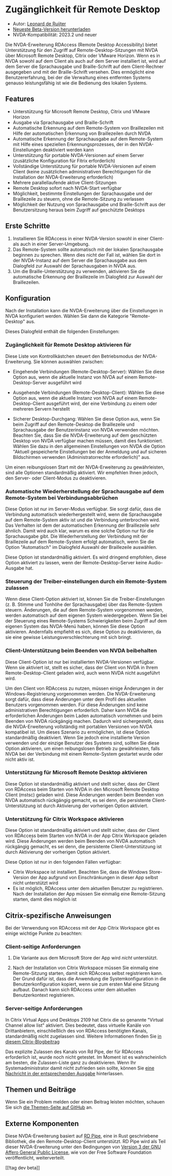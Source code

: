 # Zugänglichkeit für Remote Desktop #

* Autor: [Leonard de Ruijter][1]
* [Neueste Beta-Version herunterladen][2]
* NVDA-Kompatibilität: 2023.2 und neuer

Die NVDA-Erweiterung RDAccess (Remote Desktop Accessibility) bietet
Unterstützung für den Zugriff auf Remote-Desktop-Sitzungen mit NVDA über
Microsoft Remote Desktop, Citrix oder VMware Horizon. Wenn es in NVDA sowohl
auf dem Client als auch auf dem Server installiert ist, wird  auf dem Server
die Sprachausgabe und Braille-Schrift auf dem Client-Rechner ausgegeben und
mit der Braille-Schrift versehen. Dies ermöglicht eine Benutzererfahrung,
bei der die Verwaltung eines entfernten Systems genauso leistungsfähig ist
wie die Bedienung des lokalen Systems.

## Features

* Unterstützung für Microsoft Remote Desktop, Citrix und VMware Horizon
* Ausgabe via Sprachausgabe und Braille-Schrift
* Automatische Erkennung auf dem Remote-System von Braillezeilen mit Hilfe
  der automatischen Erkennung von Braillezeilen durch NVDA
* Automatische Erkennung der Sprachausgabe auf dem Remote-System mit Hilfe
  eines speziellen Erkennungsprozesses, der in den NVDA-Einstellungen
  deaktiviert werden kann
* Unterstützung für portable NVDA-Versionen auf einem Server (zusätzliche
  Konfiguration für Fitrix erforderlich)
* Vollständige Unterstützung für portable NVDA-Versionen auf einem Client
  (keine zusätzlichen administrativen Berechtigungen für die Installation
  der NVDA-Erweiterung erforderlich)
* Mehrere parallellaufende aktive Client-Sitzungen
* Remote Desktop sofort nach NVDA-Start verfügbar
* Möglichkeit, bestimmte Einstellungen der Sprachausgabe und der
  Braillezeile zu steuern, ohne die Remote-Sitzung zu verlassen
* Möglichkeit der Nutzung von Sprachausgabe und Braille-Schrift aus der
  Benutzersitzung heraus beim Zugriff auf geschützte Desktops

## Erste Schritte

1. Installieren Sie RDAccess in einer NVDA-Version sowohl in einer Client-
   als auch in einer Server-Umgebung.
1. Das Remote-System sollte automatisch mit der lokalen Sprachausgabe
   beginnen zu sprechen. Wenn dies nicht der Fall ist, wählen Sie dort in
   der NVDA-Instanz auf dem Server die Sprachausgabe aus dem Dialogfeld zur
   Auswahl der Sprachausgaben in NVDA aus.
1. Um die Braille-Unterstützung zu verwenden, aktivieren Sie die
   automatische Erkennung der Braillezeile im Dialogfeld zur Auswahl der
   Braillezeilen.

## Konfiguration

Nach der Installation kann die NVDA-Erweiterung über die Einstellungen in NVDA konfiguriert werden.
Wählen Sie dann die Kategorie "Remote-Desktop" aus.

Dieses Dialogfeld enthält die folgenden Einstellungen:

### Zugänglichkeit für Remote Desktop aktivieren für

Diese Liste von Kontrollkästchen steuert den Betriebsmodus der
NVDA-Erweiterung. Sie können auswählen zwischen:

* Eingehende Verbindungen (Remote-Desktop-Server): Wählen Sie diese Option
  aus, wenn die aktuelle Instanz von NVDA auf einem Remote-Desktop-Server
  ausgeführt wird

* Ausgehende Verbindungen (Remote-Desktop-Client): Wählen Sie diese Option
  aus, wenn die aktuelle Instanz von NVDA auf einem Remote-Desktop-Client
  ausgeführt wird, der eine Verbindung zu einem oder mehreren Servern
  herstellt

* Sicherer Desktop-Durchgang: Wählen Sie diese Option aus, wenn Sie beim
  Zugriff auf den Remote-Desktop die Braillezeile und Sprachausgabe der
  Benutzerinstanz von NVDA verwenden möchten. Beachten Sie, dass Sie die
  NVDA-Erweiterung auf dem geschützten Desktop von NVDA verfügbar machen
  müssen, damit dies funktioniert. Wählen Sie dazu in den allgemeinen
  Einstellungen von NVDA die Option "Aktuell gespeicherte Einstellungen bei
  der Anmeldung und auf sicheren Bildschirmen verwenden (Administratorrechte
  erforderlich)" aus.

Um einen reibungslosen Start mit der NVDA-Erweiterung zu gewährleisten, sind
alle Optionen standardmäßig aktiviert. Wir empfehlen Ihnen jedoch, den
Server- oder Client-Modus zu deaktivieren.

### Automatische Wiederherstellung der Sprachausgabe auf dem Remote-System bei Verbindungsabbrüchen

Diese Option ist nur im Server-Modus verfügbar. Sie sorgt dafür, dass die
Verbindung automatisch wiederhergestellt wird, wenn die Sprachausgabe auf
dem Remote-System aktiv ist und die Verbindung unterbrochen wird. Das
Verhalten ist dem der automatischen Erkennung der Braillezeile sehr
ähnlich.  Damit wird auch klar, warum es eine solche Option nur für die
Sprachausgabe gibt. Die Wiederherstellung der Verbindung mit der
Braillezeile auf dem Remote-System erfolgt automatisch, wenn Sie die Option
"Automatisch" im Dialogfeld Auswahl der Braillezeile auswählen.

Diese Option ist standardmäßig aktiviert. Es wird dringend empfohlen, diese
Option aktiviert zu lassen, wenn der Remote-Desktop-Server keine
Audio-Ausgabe hat.

### Steuerung der Treiber-einstellungen durch ein Remote-System zulassen

Wenn diese Client-Option aktiviert ist, können Sie die Treiber-Einstellungen
(z. B. Stimme und Tonhöhe der Sprachausgabe) über das Remote-System
steuern.  Änderungen, die auf dem Remote-System vorgenommen werden, werden
automatisch auf dem eigenen System wiedergegeben.  Wenn Sie bei der
Steuerung eines Remote-Systems Schwierigkeiten beim Zugriff auf dem eigenen
System das NVDA-Menü haben, können Sie diese Option aktivieren.  Andernfalls
empfiehlt es sich, diese Option zu deaktivieren, da sie eine gewisse
Leistungsverschlechterung mit sich bringt.

### Client-Unterstützung beim Beenden von NVDA beibehalten

Diese Client-Option ist nur bei installierten NVDA-Versionen verfügbar. Wenn
sie aktiviert ist, stellt es sicher, dass der Client von NVDA in Ihrem
Remote-Desktop-Client geladen wird, auch wenn NVDA nicht ausgeführt wird.

Um den Client von RDAccess zu nutzen, müssen einige Änderungen in der
Windows-Registrierung vorgenommen werden. Die NVDA-Erweiterung sorgt dafür,
dass diese Änderungen unter dem Profil des aktuellen Benutzers vorgenommen
werden.  Für diese Änderungen sind keine administrativen Berechtigungen
erforderlich.  Daher kann NVDA die erforderlichen Änderungen beim Laden
automatisch vornehmen und beim Beenden von NVDA rückgängig machen.  Dadurch
wird sichergestellt, dass die NVDA-Erweiterung vollständig mit portablen
Versionen von NVDA kompatibel ist.  Um dieses Szenario zu ermöglichen, ist
diese Option standardmäßig deaktiviert.  Wenn Sie jedoch eine installierte
Version verwenden und der einzige Benutzer des Systems sind, sollten Sie
diese Option aktivieren, um einen reibungslosen Betrieb zu gewährleisten,
falls NVDA bei der Verbindung mit einem Remote-System gestartet wurde oder
nicht aktiv ist.

### Unterstützung für Microsoft Remote Desktop aktivieren

Diese Option ist standardmäßig aktiviert und stellt sicher, dass der Client
von RDAccess beim Starten von NVDA in den Microsoft Remote Desktop Client
(mstsc) geladen wird.  Diese Änderungen werden beim Beenden von NVDA
automatisch rückgängig gemacht, es sei denn, die persistente
Client-Unterstützung ist durch Aktivierung der vorherigen Option aktiviert.

### Unterstützung für Citrix Workspace aktivieren

Diese Option ist standardmäßig aktiviert und stellt sicher, dass der Client
von RDAccess beim Starten von NVDA in der App Citrix Workspace geladen
wird.  Diese Änderungen werden beim Beenden von NVDA automatisch rückgängig
gemacht, es sei denn, die persistente Client-Unterstützung ist durch
Aktivierung der vorherigen Option aktiviert.

Diese Option ist nur in den folgenden Fällen verfügbar:

* Citrix Workspace ist installiert. Beachten Sie, dass die Windows
  Store-Version der App aufgrund von Einschränkungen in dieser App selbst
  nicht unterstützt wird
* Es ist möglich, RDAccess unter dem aktuellen Benutzer zu
  registrieren. Nach der Installation der App müssen Sie einmalig eine
  Remote-Sitzung starten, damit dies möglich ist

## Citrix-spezifische Anweisungen

Bei der Verwendung von RDAccess mit der App Citrix Workspace gibt es einige
wichtige Punkte zu beachten:

### Client-seitige Anforderungen

1. Die Variante aus dem Microsoft Store der App wird *nicht* unterstützt.

2. Nach der Installation von Citrix Workspace müssen Sie einmalig eine
   Remote-Sitzung starten, damit sich RDAccess selbst registrieren kann. Der
   Grund dafür ist, dass die Anwendung die Systemkonfiguration in die
   Benutzerkonfiguration kopiert, wenn sie zum ersten Mal eine Sitzung
   aufbaut. Danach kann sich RDAccess unter dem aktuellen Benutzerkontext
   registrieren.

### Server-seitige Anforderungen

In Citrix Virtual Apps und Desktops 2109 hat Citrix die so genannte "Virtual
Channel allow list" aktiviert. Dies bedeutet, dass virtuelle Kanäle von
Drittanbietern, einschließlich des von RDAccess benötigten Kanals,
standardmäßig nicht zugelassen sind. Weitere Informationen finden Sie [in
diesem
Citrix-Blogbeitrag](https://www.citrix.com/blogs/2021/10/14/virtual-channel-allow-list-now-enabled-by-default/)

Das explizite Zulassen des Kanals von Rd Pipe, der für RDAccess erforderlich
ist, wurde noch nicht getestet. Im Moment ist es wahrscheinlich am besten,
die Zulassen-Liste ganz zu deaktivieren. Wenn Ihr Systemadministrator damit
nicht zufrieden sein sollte, können Sie [eine Nachricht in der
entsprechenden Ausgabe][3] hinterlassen.

## Themen und Beiträge

Wenn Sie ein Problem melden oder einen Beitrag leisten möchten, schauen Sie
sich [die Themen-Seite auf GitHub][3] an.

## Externe Komponenten

Diese NVDA-Erweiterung basiert auf [RD Pipe][4], eine in Rust geschriebene
Bibliothek, die den Remote-Desktop-Client unterstützt. RD Pipe wird als Teil
dieser NVDA-Erweiterung unter den Bedingungen von [Version 3 der GNU Affero
General Public License][5], wie von der Free Software Foundation
veröffentlicht, weiterverteilt.

[[!tag dev beta]]

[1]: https://github.com/leonardder/

[2]: https://www.nvaccess.org/addonStore/legacy?file=rdAccess-beta

[3]: https://github.com/leonardder/rdAccess/issues

[4]: https://github.com/leonardder/rd_pipe-rs

[5]: https://github.com/leonardder/rd_pipe-rs/blob/master/LICENSE
